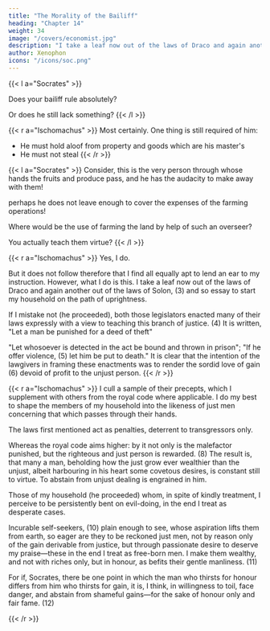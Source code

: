 ```yaml
---
title: "The Morality of the Bailiff"
heading: "Chapter 14"
weight: 34
image: "/covers/economist.jpg"
description: "I take a leaf now out of the laws of Draco and again another out of the laws of Solon and so essay to start my household on the path of uprightness"
author: Xenophon
icons: "/icons/soc.png"
---
```



{{< l a="Socrates" >}}
<!-- Supposing the man is now so fit to rule that he can compel obedience.  -->Does your bailiff rule absolutely? 

Or <!-- even though possessed of all the qualifications you have named, --> does he still lack something?
{{< /l >}}


{{< r a="Ischomachus" >}}
Most certainly. One thing is still required of him:
- He must hold aloof from property and goods which are his master's
- He must not steal
{{< /r >}}


{{< l a="Socrates" >}}
Consider, this is the very person through whose hands the fruits and produce pass, and he has the audacity to make away with them! 

perhaps he does not leave enough to cover the expenses of the farming operations! 

Where would be the use of farming the land by help of such an overseer? 

You actually teach them virtue? <!-- ! What really, justice!  -->
{{< /l >}}

{{< r a="Ischomachus" >}}
Yes, I do. 

But it does not follow therefore that I find all equally apt to lend an ear to my instruction. However, what I do is this. I take a leaf now out of the laws of Draco and again another out of the laws of Solon, (3) and so essay to start my household on the path of uprightness. 

If I mistake not (he proceeded), both those legislators enacted many of their laws expressly with a view to teaching this branch of justice. (4) It is written, "Let a man be punished for a deed of theft"

"Let whosoever is detected in the act be bound and thrown in prison"; "If he offer violence, (5) let him be put to death." It is clear that the intention of the lawgivers in framing these enactments was to render the sordid love of gain (6) devoid of profit to the unjust person.
{{< /r >}}

{{< r a="Ischomachus" >}}
I cull a sample of their precepts, which I supplement with others from the royal code <!-- (7) --> where applicable. I do my best to shape the members of my household into the likeness of just men concerning that which passes through their hands.

The laws first mentioned act as penalties, deterrent to transgressors only. 

Whereas the royal code aims higher: by it not only is the malefactor punished, but the righteous and just person is rewarded. (8) The result is, that many a man, beholding how the just grow ever wealthier than the unjust, albeit harbouring in his heart some covetous desires, is constant still to virtue. To abstain from unjust dealing is engrained in him. 

<!-- (9) (3) Cobet, "Pros. Xen." cf. Plut. "Solon," xvii. {proton men oun tous Drakontos nomous aneile k.t.l.} "First, then, he repealed all Draco's laws, except those concerning homicide, because they were too severe and the punishments too great; for death was appointed for almost all offences, insomuch that those that were convicted of idleness were to die, and those that stole a cabbage or an apple to suffer even as villains that committed sacrilege or murder" (Clough, i. 184). See Aul. Gell. "N. A." xi. 13.  -->

Those of my household (he proceeded) whom, in spite of kindly treatment, I perceive to be persistently bent on evil-doing, in the end I treat as desperate cases. 

Incurable self-seekers, (10) plain enough to see, whose aspiration lifts them from earth, so eager are they to be reckoned just men, not by reason only of the gain derivable from justice, but through passionate desire to deserve my praise—these in the end I treat as free-born men. I make them wealthy, and not with riches only, but in honour, as befits their gentle manliness. (11)

For if, Socrates, there be one point in which the man who thirsts for honour differs from him who thirsts for gain, it is, I think, in willingness to toil, face danger, and abstain from shameful gains—for the sake of honour only and fair fame. (12) 

<!-- (10) Lit. "Those, on the other hand, whom I discover to be roused" (to honesty—not solely because honesty is the best policy). (11) Or, "men of fair and noble type"; "true gentlemen." This passage suggests the "silver lining to the cloud" of slavery. 
 -->
{{< /r >}}